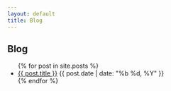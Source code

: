 ```yaml
---
layout: default
title: Blog
---
```


## Blog

<ul class="post-list">
  {% for post in site.posts %}
    <li>
  <a href="{{ post.url | relative_url }}">{{ post.title }}</a>
      <span class="date">{{ post.date | date: "%b %d, %Y" }}</span>
    </li>
  {% endfor %}
</ul>
